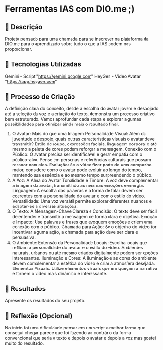 # Ferramentas IAS com DIO.me ;)

## 📒 Descrição
Projeto pensado para uma chamada para se inscrever na plataforma da DIO.me para o aprendizado sobre tudo o que a IAS podem nos proporcionar.

## 🤖 Tecnologias Utilizadas

Gemini - Script "https://gemini.google.com"
HeyGen - Video Avatar "https://app.heygen.com"

## 🧐 Processo de Criação
A definição clara do conceito, desde a escolha do avatar jovem e despojado até a seleção da voz e a criação do texto, demonstra um processo criativo bem estruturado. Vamos aprofundar cada etapa e explorar algumas possibilidades para otimizar ainda mais o resultado final.

1. O Avatar: Mais do que uma Imagem
Personalidade Visual: Além da juventude e despojo, quais outras características visuais o avatar deve transmitir? Estilo de roupa, expressões faciais, linguagem corporal e até mesmo a paleta de cores podem reforçar a mensagem.
Conexão com o Público: O avatar precisa ser identificável e gerar empatia com o público-alvo. Pense em personas e referências culturais que possam ressoar com eles.
Evolução: Se o vídeo fizer parte de uma campanha maior, considere como o avatar pode evoluir ao longo do tempo, mantendo sua essência e ao mesmo tempo surpreendendo o público.
2. A Voz: A Alma do Avatar
Tonalidade e Timbre: A voz deve complementar a imagem do avatar, transmitindo as mesmas emoções e energia.
Linguagem: A escolha das palavras e a forma de falar devem ser coerentes com a personalidade do avatar e com o estilo do vídeo.
Versatilidade: Uma voz versátil permite explorar diferentes nuances e adaptar-se a diversas situações.
3. O Texto: A Mensagem-Chave
Clareza e Concisão: O texto deve ser fácil de entender e transmitir a mensagem de forma clara e objetiva.
Emoção e Impacto: Use palavras e frases que evoquem emoções e criem uma conexão com o público.
Chamada para Ação: Se o objetivo do vídeo for incentivar alguma ação, a chamada para ação deve ser clara e persuasiva.
4. O Ambiente: Extensão da Personalidade
Locais: Escolha locais que reflitam a personalidade do avatar e o estilo do vídeo. Ambientes naturais, urbanos ou até mesmo criados digitalmente podem ser opções interessantes.
Iluminação e Cores: A iluminação e as cores do ambiente devem complementar a estética do vídeo e criar a atmosfera desejada.
Elementos Visuais: Utilize elementos visuais que enriqueçam a narrativa e tornem o vídeo mais dinâmico e interessante.

## 🚀 Resultados
Apresente os resultados do seu projeto.

## 💭 Reflexão (Opcional)
No inicio foi uma dificuldade pensar em um script a melhor forma que consegui chegar parece que foi fazendo ao contrário da forma convencional que seria o texto e depois o avatar e depois a voz mas gostei muito do resultado.
